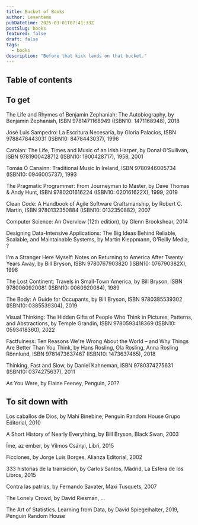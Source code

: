 ```yaml
---
title: Bucket of Books
author: Leventemo
pubDatetime: 2025-03-01T07:41:33Z
postSlug: books
featured: false
draft: false
tags:
  - books
description: "Before that kick lands on that bucket."
---
```


## Table of contents

## To get

The Life and Rhymes of Benjamin Zephaniah: The Autobiography, by Benjamin Zephaniah, ISBN 9781471168949 (ISBN10: 1471168948), 2018

José Luis Sampedro: La Escritura Necesaria, by Gloria Palacios, ISBN 9788478443031 (ISBN10: 8478443037), 1996

Carolan: The Life, Times and Music of an Irish Harper, by Donal O'Sullivan, ISBN 9781900428712 (ISBN10: 1900428717), 1958, 2001

Tomás Ó Canainn: Traditional Music In Ireland, ISBN 9780946005734 (ISBN10: 0946005737), 1993

The Pragmatic Programmer: From Journeyman to Master, by Dave Thomas & Andy Hunt, ISBN 9780201616224 (ISBN10: 020161622X), 1999, 2019

Clean Code: A Handbook of Agile Software Craftsmanship, by Robert C. Martin, ISBN 9780132350884 (ISBN10: 0132350882), 2007

Computer Science: An Overview (12th edition), by Glenn Brookshear, 2014

Designing Data-Intensive Applications: The Big Ideas Behind Reliable, Scalable, and Maintainable Systems, by Martin Kleppmann, O'Reilly Media, ?

I'm a Stranger Here Myself: Notes on Returning to America After Twenty Years Away, by Bill Bryson, ISBN 9780767903820 (ISBN10: 076790382X), 1998

The Lost Continent: Travels in Small-Town America, by Bill Bryson, ISBN 9780060920081 (ISBN10: 0060920084), 1989

The Body: A Guide for Occupants, by Bill Bryson, ISBN 9780385539302 (ISBN10: 0385539304), 2019

Visual Thinking: The Hidden Gifts of People Who Think in Pictures, Patterns, and Abstractions, by Temple Grandin, ISBN 9780593418369 (ISBN10: 0593418360), 2022

Factfulness: Ten Reasons We're Wrong About the World – and Why Things Are Better Than You Think, by Hans Rosling, Ola Rosling, Anna Rosling Rönnlund, ISBN 9781473637467 (ISBN10: 1473637465), 2018

Thinking, Fast and Slow, by Daniel Kahneman, ISBN 9780374275631 (ISBN10: 0374275637), 2011

As You Were, by Elaine Feeney, Penguin, 20??

## To sit down with

Los caballos de Dios, by Mahi Binebine, Penguin Random House Grupo Editorial, 2010

A Short History of Nearly Everything, by Bill Bryson, Black Swan, 2003

Íme, az ember, by Vilmos Csányi, Libri, 2015

Ficciones, by Jorge Luis Borges, Alianza Editorial, 2002

333 historias de la transición, by Carlos Santos, Madrid, La Esfera de los Libros, 2015

Contra las patrias, by Fernando Savater, Maxi Tusquets, 2007

The Lonely Crowd, by David Riesman, ...

The Art of Statistics. Learning from Data, by David Spiegelhalter, 2019, Penguin Random House
